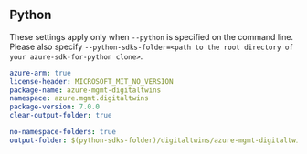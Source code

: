 ## Python

These settings apply only when `--python` is specified on the command line.
Please also specify `--python-sdks-folder=<path to the root directory of your azure-sdk-for-python clone>`.

``` yaml $(python)
azure-arm: true
license-header: MICROSOFT_MIT_NO_VERSION
package-name: azure-mgmt-digitaltwins
namespace: azure.mgmt.digitaltwins
package-version: 7.0.0
clear-output-folder: true
```

``` yaml $(python)
no-namespace-folders: true
output-folder: $(python-sdks-folder)/digitaltwins/azure-mgmt-digitaltwins/azure/mgmt/digitaltwins
```
